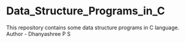 # Data_Structure_Programs_in_C
This repository contains some data structure programs in C language. 
Author - Dhanyashree P S
